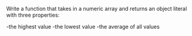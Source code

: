 
Write a function that takes in a numeric array and returns an object literal with three properties:

-the highest value
-the lowest value
-the average of all values